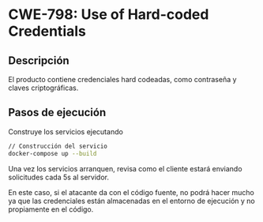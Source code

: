 		
# CWE-798: Use of Hard-coded Credentials

## Descripción
El producto contiene credenciales hard codeadas, como contraseña y claves criptográficas.

## Pasos de ejecución 

Construye los servicios ejecutando
```bash
// Construcción del servicio
docker-compose up --build
```
Una vez los servicios arranquen, revisa como el cliente estará enviando solicitudes cada 5s al servidor.

En este caso, si el atacante da con el código fuente, no podrá hacer mucho ya que las credenciales están almacenadas en el entorno de ejecución y no propiamente en el código.